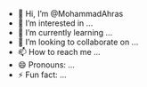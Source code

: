 - 👋 Hi, I’m @MohammadAhras
- 👀 I’m interested in ...
- 🌱 I’m currently learning ...
- 💞️ I’m looking to collaborate on ...
- 📫 How to reach me ...
- 😄 Pronouns: ...
- ⚡ Fun fact: ...

<!---
MohammadAhras/MohammadAhras is a ✨ special ✨ repository because its `README.md` (this file) appears on your GitHub profile.
You can click the Preview link to take a look at your changes.
--->
